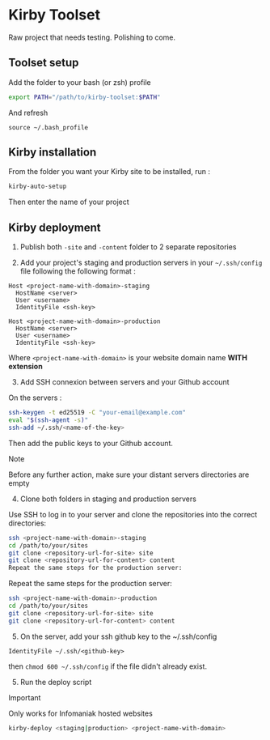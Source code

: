# Kirby Toolset

Raw project that needs testing. Polishing to come.

## Toolset setup
Add the folder to your bash (or zsh) profile
```bash
export PATH="/path/to/kirby-toolset:$PATH"
```
And refresh 
```
source ~/.bash_profile
```

## Kirby installation
From the folder you want your Kirby site to be installed, run :
```bash
kirby-auto-setup
```
Then enter the name of your project

## Kirby deployment

1. Publish both `-site` and `-content` folder to 2 separate repositories

2. Add your project's staging and production servers in your `~/.ssh/config` file following the following format :
```ssh
Host <project-name-with-domain>-staging
  HostName <server>
  User <username>
  IdentityFile <ssh-key>

Host <project-name-with-domain>-production
  HostName <server>
  User <username>
  IdentityFile <ssh-key>
```
Where `<project-name-with-domain>` is your website domain name **WITH extension**

3. Add SSH connexion between servers and your Github account

On the servers :
```bash
ssh-keygen -t ed25519 -C "your-email@example.com"
eval "$(ssh-agent -s)"
ssh-add ~/.ssh/<name-of-the-key>
```

Then add the public keys to your Github account.

> [!NOTE]
> Before any further action, make sure your distant servers directories are empty

4. Clone both folders in staging and production servers

Use SSH to log in to your server and clone the repositories into the correct directories:

```bash
ssh <project-name-with-domain>-staging
cd /path/to/your/sites
git clone <repository-url-for-site> site
git clone <repository-url-for-content> content
Repeat the same steps for the production server:
```

Repeat the same steps for the production server:

```bash
ssh <project-name-with-domain>-production
cd /path/to/your/sites
git clone <repository-url-for-site> site
git clone <repository-url-for-content> content
```

5. On the server, add your ssh github key to the ~/.ssh/config
```
IdentityFile ~/.ssh/<github-key>
```
then `chmod 600 ~/.ssh/config` if the file didn't already exist.

5. Run the deploy script

> [!IMPORTANT]  
> Only works for Infomaniak hosted websites

```bash
kirby-deploy <staging|production> <project-name-with-domain>
```
